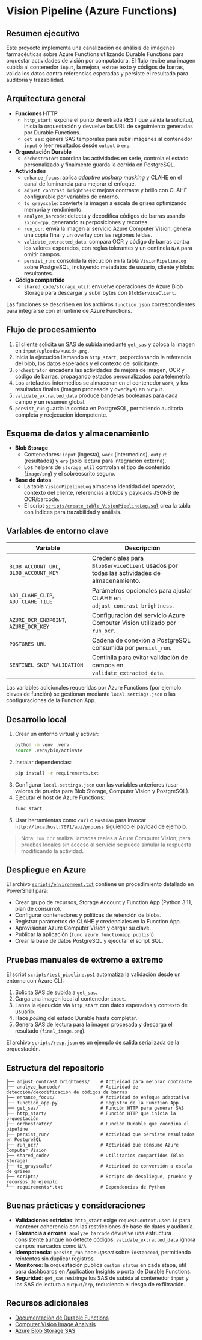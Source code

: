 # Vision Pipeline (Azure Functions)

## Resumen ejecutivo
Este proyecto implementa una canalización de análisis de imágenes farmacéuticas sobre Azure Functions utilizando Durable Functions para orquestar actividades de visión por computadora. El flujo recibe una imagen subida al contenedor `input`, la mejora, extrae texto y códigos de barras, valida los datos contra referencias esperadas y persiste el resultado para auditoría y trazabilidad.

## Arquitectura general
- **Funciones HTTP**
  - `http_start`: expone el punto de entrada REST que valida la solicitud, inicia la orquestación y devuelve las URL de seguimiento generadas por Durable Functions.
  - `get_sas`: genera SAS temporales para subir imágenes al contenedor `input` o leer resultados desde `output` o `erp`.
- **Orquestación Durable**
  - `orchestrator`: coordina las actividades en serie, controla el estado personalizado y finalmente guarda la corrida en PostgreSQL.
- **Actividades**
  - `enhance_focus`: aplica *adaptive unsharp masking* y CLAHE en el canal de luminancia para mejorar el enfoque.
  - `adjust_contrast_brightness`: mejora contraste y brillo con CLAHE configurable por variables de entorno.
  - `to_grayscale`: convierte la imagen a escala de grises optimizando memoria y rendimiento.
  - `analyze_barcode`: detecta y decodifica códigos de barras usando `zxing-cpp`, generando superposiciones y recortes.
  - `run_ocr`: envía la imagen al servicio Azure Computer Vision, genera una copia final y un overlay con las regiones leídas.
  - `validate_extracted_data`: compara OCR y código de barras contra los valores esperados, con reglas tolerantes y un centinela `N/A` para omitir campos.
  - `persist_run`: consolida la ejecución en la tabla `VisionPipelineLog` sobre PostgreSQL, incluyendo metadatos de usuario, cliente y blobs resultantes.
- **Código compartido**
  - `shared_code/storage_util`: envuelve operaciones de Azure Blob Storage para descargar y subir bytes con `BlobServiceClient`.

Las funciones se describen en los archivos `function.json` correspondientes para integrarse con el runtime de Azure Functions.

## Flujo de procesamiento
1. El cliente solicita un SAS de subida mediante `get_sas` y coloca la imagen en `input/uploads/<uuid>.png`.
2. Inicia la ejecución llamando a `http_start`, proporcionando la referencia del blob, los datos esperados y el contexto del solicitante.
3. `orchestrator` encadena las actividades de mejora de imagen, OCR y código de barras, propagando estados personalizados para telemetría.
4. Los artefactos intermedios se almacenan en el contenedor `work`, y los resultados finales (imagen procesada y overlays) en `output`.
5. `validate_extracted_data` produce banderas booleanas para cada campo y un resumen global.
6. `persist_run` guarda la corrida en PostgreSQL, permitiendo auditoría completa y reejecución idempotente.

## Esquema de datos y almacenamiento
- **Blob Storage**
  - Contenedores: `input` (ingesta), `work` (intermedios), `output` (resultados) y `erp` (solo lectura para integración externa).
  - Los helpers de `storage_util` controlan el tipo de contenido (`image/png`) y el sobreescrito seguro.
- **Base de datos**
  - La tabla `VisionPipelineLog` almacena identidad del operador, contexto del cliente, referencias a blobs y payloads JSONB de OCR/barcode.
  - El script [`scripts/create_table_VisionPipelineLog.sql`](./scripts/create_table_VisionPipelineLog.sql) crea la tabla con índices para trazabilidad y análisis.

## Variables de entorno clave
| Variable | Descripción |
| --- | --- |
| `BLOB_ACCOUNT_URL`, `BLOB_ACCOUNT_KEY` | Credenciales para `BlobServiceClient` usados por todas las actividades de almacenamiento. |
| `ADJ_CLAHE_CLIP`, `ADJ_CLAHE_TILE` | Parámetros opcionales para ajustar CLAHE en `adjust_contrast_brightness`. |
| `AZURE_OCR_ENDPOINT`, `AZURE_OCR_KEY` | Configuración del servicio Azure Computer Vision utilizado por `run_ocr`. |
| `POSTGRES_URL` | Cadena de conexión a PostgreSQL consumida por `persist_run`. |
| `SENTINEL_SKIP_VALIDATION` | Centinila para evitar validación de campos en `validate_extracted_data`. |

Las variables adicionales requeridas por Azure Functions (por ejemplo claves de función) se gestionan mediante `local.settings.json` o las configuraciones de la Function App.

## Desarrollo local
1. Crear un entorno virtual y activar:
   ```bash
   python -m venv .venv
   source .venv/bin/activate
   ```
2. Instalar dependencias:
   ```bash
   pip install -r requirements.txt
   ```
3. Configurar `local.settings.json` con las variables anteriores (usar valores de prueba para Blob Storage, Computer Vision y PostgreSQL).
4. Ejecutar el host de Azure Functions:
   ```bash
   func start
   ```
5. Usar herramientas como `curl` o `Postman` para invocar `http://localhost:7071/api/process` siguiendo el payload de ejemplo.

> Nota: `run_ocr` realiza llamadas reales a Azure Computer Vision; para pruebas locales sin acceso al servicio se puede simular la respuesta modificando la actividad.

## Despliegue en Azure
El archivo [`scripts/environment.txt`](./scripts/environment.txt) contiene un procedimiento detallado en PowerShell para:
- Crear grupo de recursos, Storage Account y Function App (Python 3.11, plan de consumo).
- Configurar contenedores y políticas de retención de blobs.
- Registrar parámetros de CLAHE y credenciales en la Function App.
- Aprovisionar Azure Computer Vision y cargar su clave.
- Publicar la aplicación (`func azure functionapp publish`).
- Crear la base de datos PostgreSQL y ejecutar el script SQL.

## Pruebas manuales de extremo a extremo
El script [`scripts/test_pipeline.ps1`](./scripts/test_pipeline.ps1) automatiza la validación desde un entorno con Azure CLI:
1. Solicita SAS de subida a `get_sas`.
2. Carga una imagen local al contenedor `input`.
3. Lanza la ejecución vía `http_start` con datos esperados y contexto de usuario.
4. Hace *polling* del estado Durable hasta completar.
5. Genera SAS de lectura para la imagen procesada y descarga el resultado (`final_image.png`).

El archivo [`scripts/resp.json`](./scripts/resp.json) es un ejemplo de salida serializada de la orquestación.

## Estructura del repositorio
```
├── adjust_contrast_brightness/    # Actividad para mejorar contraste
├── analyze_barcode/               # Actividad de detección/decodificación de códigos de barras
├── enhance_focus/                 # Actividad de enfoque adaptativo
├── function_app.py                # Registro de la Function App
├── get_sas/                       # Función HTTP para generar SAS
├── http_start/                    # Función HTTP que inicia la orquestación
├── orchestrator/                  # Función Durable que coordina el pipeline
├── persist_run/                   # Actividad que persiste resultados en PostgreSQL
├── run_ocr/                       # Actividad que consume Azure Computer Vision
├── shared_code/                   # Utilitarios compartidos (Blob Storage)
├── to_grayscale/                  # Actividad de conversión a escala de grises
├── scripts/                       # Scripts de despliegue, pruebas y recursos de ejemplo
└── requirements*.txt              # Dependencias de Python
```

## Buenas prácticas y consideraciones
- **Validaciones estrictas**: `http_start` exige `requestContext.user.id` para mantener coherencia con las restricciones de base de datos y auditoría.
- **Tolerancia a errores**: `analyze_barcode` devuelve una estructura consistente aunque no detecte códigos; `validate_extracted_data` ignora campos marcados como `N/A`.
- **Idempotencia**: `persist_run` hace *upsert* sobre `instanceId`, permitiendo reintentos sin duplicar registros.
- **Monitoreo**: la orquestación publica `custom_status` en cada etapa, útil para dashboards en Application Insights o portal de Durable Functions.
- **Seguridad**: `get_sas` restringe los SAS de subida al contenedor `input` y los SAS de lectura a `output`/`erp`, reduciendo el riesgo de exfiltración.

## Recursos adicionales
- [Documentación de Durable Functions](https://learn.microsoft.com/azure/azure-functions/durable/durable-functions-overview)
- [Computer Vision Image Analysis](https://learn.microsoft.com/azure/ai-services/computer-vision/)
- [Azure Blob Storage SAS](https://learn.microsoft.com/azure/storage/common/storage-sas-overview)
